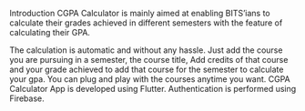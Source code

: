 Introduction 
CGPA Calculator is mainly aimed at enabling BITS’ians to 
calculate their grades achieved in different 
semesters with the feature of calculating their GPA.
 
 
The calculation is automatic and without any hassle. Just add 
the course you are pursuing in a semester, the course title, 
Add credits of that course and your grade achieved to add that course for the semester to 
calculate your gpa. You can plug and play with the courses anytime you want. 
CGPA Calculator App is developed using Flutter. Authentication is performed using Firebase.

